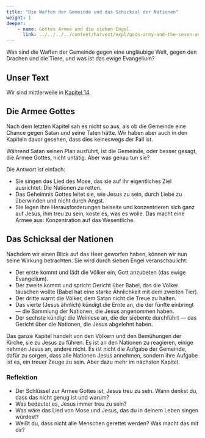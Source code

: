 ```yaml
---
title: "Die Waffen der Gemeinde und das Schicksal der Nationen"
weight: 1
deeper:
    - name: Gottes Armee und die sieben Engel
      link: ../../../../content/harvest/expl/gods-army-and-the-seven-angels
---
```


Was sind die Waffen der Gemeinde gegen eine ungläubige Welt, gegen den Drachen und die Tiere, und was ist das ewige Evangelium?

## Unser Text

<a name="5b8f"></a>
Wir sind mittlerweile in [Kapitel 14](https://www.bibleserver.com/SLT/Offenbarung14).

## Die Armee Gottes

<a name="e270"></a>
Nach dem letzten Kapitel sah es nicht so aus, als ob die Gemeinde eine Chance gegen Satan und seine Taten hätte. Wir haben aber auch in den Kapiteln davor gesehen, dass dies keineswegs der Fall ist.

Während Satan seinen Plan ausführt, ist die Gemeinde, oder besser gesagt, die Armee Gottes, nicht untätig. Aber was genau tun sie?

Die Antwort ist einfach:

- Sie singen das Lied des Mose, das sie auf ihr eigentliches Ziel ausrichtet: Die Nationen zu retten.
- Das Geheimnis Gottes leitet sie, wie Jesus zu sein, durch Liebe zu überwinden und nicht durch Angst.
- Sie legen ihre Herausforderungen beiseite und konzentrieren sich ganz auf Jesus, ihm treu zu sein, koste es, was es wolle. Das macht eine Armee aus: Konzentration auf das Wesentliche.

## Das Schicksal der Nationen

<a name="cba9"></a>
Nachdem wir einen Blick auf das Heer geworfen haben, können wir nun seine Wirkung betrachten. Sie wird durch sieben Engel veranschaulicht:

- Der erste kommt und lädt die Völker ein, Gott anzubeten (das ewige Evangelium).
- Der zweite kommt und spricht Gericht über Babel, das die Völker täuschen wollte (Babel hat eine starke Ähnlichkeit mit dem zweiten Tier).
- Der dritte warnt die Völker, dem Satan nicht die Treue zu halten.
- Das vierte (Jesus ähnlich) kündigt die Ernte an, die der fünfte einbringt — die Sammlung der Nationen, die Jesus angenommen haben.
- Der sechste kündigt die Weinlese an, die der siebente durchführt — das Gericht über die Nationen, die Jesus abgelehnt haben.

Das ganze Kapitel handelt von den Völkern und den Bemühungen der Kirche, sie zu Jesus zu führen. Es ist an den Nationen zu reagieren, einige nehmen Jesus an, andere nicht. Es ist nicht die Aufgabe der Gemeinde, dafür zu sorgen, dass alle Nationen Jesus annehmen, sondern ihre Aufgabe ist es, ein treuer Zeuge zu sein. Aber dazu mehr im nächsten Kapitel.

### Reflektion

<a name="83c3"></a>
- Der Schlüssel zur Armee Gottes ist, Jesus treu zu sein. Wann denkst du, dass das nicht genug ist und warum?
- Was bedeutet es, Jesus immer treu zu sein?
- Was wäre das Lied von Mose und Jesus, das du in deinem Leben singen würdest?
- Weißt du, dass nicht alle Menschen gerettet werden? Was macht das mit dir?
